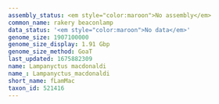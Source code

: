 ```yaml
---
assembly_status: <em style="color:maroon">No assembly</em>
common_name: rakery beaconlamp
data_status: '<em style="color:maroon">No data</em>'
genome_size: 1907100000
genome_size_display: 1.91 Gbp
genome_size_method: GoaT
last_updated: 1675882309
name: Lampanyctus macdonaldi
name_: Lampanyctus_macdonaldi
short_name: fLamMac
taxon_id: 521416
---
```

